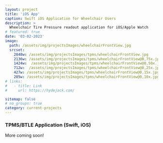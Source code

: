 ```yaml
---
layout: project
title: 'iOS App'
caption: Swift iOS Application for Wheelchair Users
description: >
  Wheelchair Tire Pressure readout application for iOS/Apple Watch
# featured: true
date: '03-02-2023'
image: 
  path: /assets/img/projectsImages/wheelchairFrontView.jpg
  srcset: 
    2848w: /assets/img/projectsImages/tpms/wheelchairFrontView.jpg
    2136w: /assets/img/projectsImages/tpms/wheelchairFrontView@0,75x.jpg
    1424w:  /assets/img/projectsImages/tpms/wheelchairFrontView@0,50x.jpg
    712w:  /assets/img/projectsImages/tpms/wheelchairFrontView@0,25x.jpg
    427w: /assets/img/projectsImages/tpms/wheelchairFrontView@0,15x.jpg
    285w: /assets/img/projectsImages/tpms/wheelchairFrontView@0,10x.jpg
# links:
#   - title: Link
#     url: https://hydejack.com/

sitemap: false
# no_groups: true
category: current-projects
---
```


### TPMS/BTLE Application (Swift, iOS)

More coming soon!
